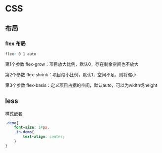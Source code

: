 # CSS



## 布局

### flex 布局

```css
flex: 0 1 auto
```

第1个参数 flex-grow：项目放大比例，默认0，存在剩余空间也不放大

第2个参数 flex-shrink：项目缩小比例，默认1，空间不足，则将缩小

第3个参数 flex-basis：定义项目占据的空间，默认auto，可以为width或height



## less

样式嵌套

```css
.demo{
    font-size: 14px;
    .in-demo{
        text-align: center;
    }
}
```

